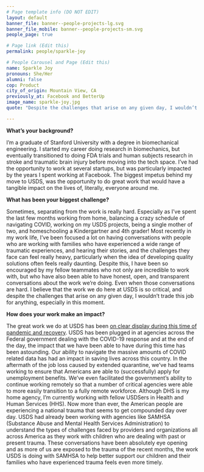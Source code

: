 ```yaml
---
# Page template info (DO NOT EDIT)
layout: default
banner_file: banner--people-projects-lg.svg
banner_file_mobile: banner--people-projects-sm.svg
people_page: true

# Page link (Edit this)
permalink: people/sparkle-joy

# People Carousel and Page (Edit this)
name: Sparkle Joy
pronouns: She/Her
alumni: false
cop: Product
city_of_origin: Mountain View, CA
previously_at: Facebook and BetterUp
image_name: sparkle-joy.jpg
quote: "Despite the challenges that arise on any given day, I wouldn’t trade this job for anything, especially in this moment."

---
```


**What’s your background?**

I’m a graduate of Stanford University with a degree in biomechanical engineering. I started my career doing research in biomechanics, but eventually transitioned to doing FDA trials and human subjects research in stroke and traumatic brain injury before moving into the tech space.
I’ve had the opportunity to work at several startups, but was particularly impacted by the years I spent working at Facebook.
The biggest impetus behind my move to USDS, was the opportunity to do great work that would have a tangible impact on the lives of, literally, everyone around me.

**What has been your biggest challenge?**

Sometimes, separating from the work is really hard. Especially as I’ve spent the last few months working from home, balancing a crazy schedule of navigating COVID, working on my USDS projects, being a single mother of two, and homeschooling a Kindergartner and 4th grader! Most recently in my work life, I’ve been focused a lot on having conversations with people who are working with families who have experienced a wide range of traumatic experiences, and hearing their stories, and the challenges they face can feel really heavy, particularly when the idea of developing quality solutions often feels really daunting. Despite this, I have been so encouraged by my fellow teammates who not only are incredible to work with, but who have also been able to have honest, open, and transparent conversations about the work we’re doing. Even when those conversations are hard.
I believe that the work we do here at USDS is so critical, and despite the challenges that arise on any given day, I wouldn’t trade this job for anything, especially in this moment.

**How does your work make an impact?**

The great work we do at USDS has been [on clear display during this time of pandemic and recovery](https://www.cbsnews.com/news/coronavirus-us-digital-service-technology-government/). USDS has been plugged in at agencies across the Federal government dealing with the COVID-19 response and at the end of the day, the impact that we have been able to have during this time has been astounding. Our ability to navigate the massive amounts of COVID related data has had an impact in saving lives across this country. In the aftermath of the job loss caused by extended quarantine, we’ve had teams working to ensure that Americans are able to (successfully) apply for unemployment benefits. We’ve even facilitated the government’s ability to continue working remotely so that a number of critical agencies were able to more easily transition to a fully remote workforce.
Although DHS is my home agency, I’m currently working with fellow USDSers in Health and Human Services (HHS).
Now more than ever, the American people are experiencing a national trauma that seems to get compounded day over day. USDS had already been working with agencies like SAMHSA (Substance Abuse and Mental Health Services Administration) to understand the types of challenges faced by providers and organizations all across America as they work with children who are dealing with past or present trauma.
These conversations have been absolutely eye opening and as more of us are exposed to the trauma of the recent months, the work USDS is doing with SAMHSA to help better support our children and their families who have experienced trauma feels even more timely.
